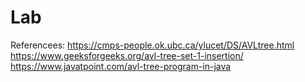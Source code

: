 # Lab


Referencees:
https://cmps-people.ok.ubc.ca/ylucet/DS/AVLtree.html
https://www.geeksforgeeks.org/avl-tree-set-1-insertion/
https://www.javatpoint.com/avl-tree-program-in-java
